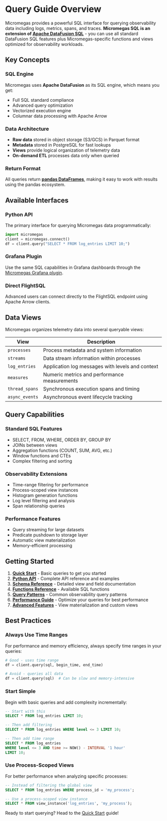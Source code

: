 # Query Guide Overview

Micromegas provides a powerful SQL interface for querying observability data including logs, metrics, spans, and traces. **Micromegas SQL is an extension of [Apache DataFusion SQL](https://datafusion.apache.org/user-guide/sql/)** - you can use all standard DataFusion SQL features plus Micromegas-specific functions and views optimized for observability workloads.

## Key Concepts

### SQL Engine
Micromegas uses **Apache DataFusion** as its SQL engine, which means you get:

- Full SQL standard compliance
- Advanced query optimization
- Vectorized execution engine
- Columnar data processing with Apache Arrow

### Data Architecture
- **Raw data** stored in object storage (S3/GCS) in Parquet format
- **Metadata** stored in PostgreSQL for fast lookups
- **Views** provide logical organization of telemetry data
- **On-demand ETL** processes data only when queried

### Return Format
All queries return **[pandas DataFrames](https://pandas.pydata.org/docs/reference/api/pandas.DataFrame.html)**, making it easy to work with results using the pandas ecosystem.

## Available Interfaces

### Python API
The primary interface for querying Micromegas data programmatically:

```python
import micromegas
client = micromegas.connect()
df = client.query("SELECT * FROM log_entries LIMIT 10;")
```

### Grafana Plugin
Use the same SQL capabilities in Grafana dashboards through the [Micromegas Grafana plugin](https://github.com/madesroches/micromegas-grafana).

### Direct FlightSQL
Advanced users can connect directly to the FlightSQL endpoint using Apache Arrow clients.

## Data Views

Micromegas organizes telemetry data into several queryable views:

| View | Description |
|------|-------------|
| `processes` | Process metadata and system information |
| `streams` | Data stream information within processes |
| `log_entries` | Application log messages with levels and context |
| `measures` | Numeric metrics and performance measurements |
| `thread_spans` | Synchronous execution spans and timing |
| `async_events` | Asynchronous event lifecycle tracking |

## Query Capabilities

### Standard SQL Features
- SELECT, FROM, WHERE, ORDER BY, GROUP BY
- JOINs between views
- Aggregation functions (COUNT, SUM, AVG, etc.)
- Window functions and CTEs
- Complex filtering and sorting

### Observability Extensions
- Time-range filtering for performance
- Process-scoped view instances
- Histogram generation functions
- Log level filtering and analysis
- Span relationship queries

### Performance Features
- Query streaming for large datasets
- Predicate pushdown to storage layer
- Automatic view materialization
- Memory-efficient processing

## Getting Started

1. **[Quick Start](quick-start.md)** - Basic queries to get you started
2. **[Python API](python-api.md)** - Complete API reference and examples
3. **[Schema Reference](schema-reference.md)** - Detailed view and field documentation
4. **[Functions Reference](functions-reference.md)** - Available SQL functions
5. **[Query Patterns](query-patterns.md)** - Common observability query patterns
6. **[Performance Guide](performance.md)** - Optimize your queries for best performance
7. **[Advanced Features](advanced-features.md)** - View materialization and custom views

## Best Practices

### Always Use Time Ranges
For performance and memory efficiency, always specify time ranges in your queries:

```python
# Good - uses time range
df = client.query(sql, begin_time, end_time)

# Avoid - queries all data
df = client.query(sql)  # Can be slow and memory-intensive
```

### Start Simple
Begin with basic queries and add complexity incrementally:

```sql
-- Start with this
SELECT * FROM log_entries LIMIT 10;

-- Then add filtering
SELECT * FROM log_entries WHERE level <= 3 LIMIT 10;

-- Then add time range
SELECT * FROM log_entries 
WHERE level <= 3 AND time >= NOW() - INTERVAL '1 hour'
LIMIT 10;
```

### Use Process-Scoped Views
For better performance when analyzing specific processes:

```sql
-- Instead of filtering the global view
SELECT * FROM log_entries WHERE process_id = 'my_process';

-- Use a process-scoped view instance
SELECT * FROM view_instance('log_entries', 'my_process');
```

Ready to start querying? Head to the [Quick Start](quick-start.md) guide!
